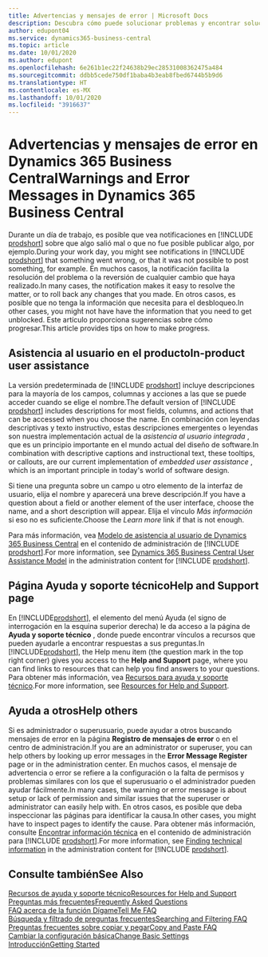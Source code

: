 ```yaml
---
title: Advertencias y mensajes de error | Microsoft Docs
description: Descubra cómo puede solucionar problemas y encontrar soluciones a los mensajes de error cuando trabaja en Business Central.
author: edupont04
ms.service: dynamics365-business-central
ms.topic: article
ms.date: 10/01/2020
ms.author: edupont
ms.openlocfilehash: 6e261b1ec22f24638b29ec28531008362475a484
ms.sourcegitcommit: ddbb5cede750df1baba4b3eab8fbed6744b5b9d6
ms.translationtype: HT
ms.contentlocale: es-MX
ms.lasthandoff: 10/01/2020
ms.locfileid: "3916637"
---
```

# <a name="warnings-and-error-messages-in-dynamics-365-business-central"></a><span data-ttu-id="6739e-103">Advertencias y mensajes de error en Dynamics 365 Business Central</span><span class="sxs-lookup"><span data-stu-id="6739e-103">Warnings and Error Messages in Dynamics 365 Business Central</span></span>

<span data-ttu-id="6739e-104">Durante un día de trabajo, es posible que vea notificaciones en [!INCLUDE [prodshort](includes/prodshort.md)] sobre que algo salió mal o que no fue posible publicar algo, por ejemplo.</span><span class="sxs-lookup"><span data-stu-id="6739e-104">During your work day, you might see notifications in [!INCLUDE [prodshort](includes/prodshort.md)] that something went wrong, or that it was not possible to post something, for example.</span></span> <span data-ttu-id="6739e-105">En muchos casos, la notificación facilita la resolución del problema o la reversión de cualquier cambio que haya realizado.</span><span class="sxs-lookup"><span data-stu-id="6739e-105">In many cases, the notification makes it easy to resolve the matter, or to roll back any changes that you made.</span></span> <span data-ttu-id="6739e-106">En otros casos, es posible que no tenga la información que necesita para el desbloqueo.</span><span class="sxs-lookup"><span data-stu-id="6739e-106">In other cases, you might not have have the information that you need to get unblocked.</span></span> <span data-ttu-id="6739e-107">Este artículo proporciona sugerencias sobre cómo progresar.</span><span class="sxs-lookup"><span data-stu-id="6739e-107">This article provides tips on how to make progress.</span></span>  

## <a name="in-product-user-assistance"></a><span data-ttu-id="6739e-108">Asistencia al usuario en el producto</span><span class="sxs-lookup"><span data-stu-id="6739e-108">In-product user assistance</span></span>

<span data-ttu-id="6739e-109">La versión predeterminada de [!INCLUDE [prodshort](includes/prodshort.md)] incluye descripciones para la mayoría de los campos, columnas y acciones a las que se puede acceder cuando se elige el nombre.</span><span class="sxs-lookup"><span data-stu-id="6739e-109">The default version of [!INCLUDE [prodshort](includes/prodshort.md)] includes descriptions for most fields, columns, and actions that can be accessed when you choose the name.</span></span> <span data-ttu-id="6739e-110">En combinación con leyendas descriptivas y texto instructivo, estas descripciones emergentes o leyendas son nuestra implementación actual de la *asistencia al usuario integrada* , que es un principio importante en el mundo actual del diseño de software.</span><span class="sxs-lookup"><span data-stu-id="6739e-110">In combination with descriptive captions and instructional text, these tooltips, or callouts, are our current implementation of *embedded user assistance* , which is an important principle in today's world of software design.</span></span>  

<span data-ttu-id="6739e-111">Si tiene una pregunta sobre un campo u otro elemento de la interfaz de usuario, elija el nombre y aparecerá una breve descripción.</span><span class="sxs-lookup"><span data-stu-id="6739e-111">If you have a question about a field or another element of the user interface, choose the name, and a short description will appear.</span></span> <span data-ttu-id="6739e-112">Elija el vínculo *Más información* si eso no es suficiente.</span><span class="sxs-lookup"><span data-stu-id="6739e-112">Choose the *Learn more* link if that is not enough.</span></span>  

<span data-ttu-id="6739e-113">Para más información, vea [Modelo de asistencia al usuario de Dynamics 365 Business Central](/dynamics365/business-central/dev-itpro/user-assistance) en el contenido de administración de [!INCLUDE [prodshort](includes/prodshort.md)].</span><span class="sxs-lookup"><span data-stu-id="6739e-113">For more information, see [Dynamics 365 Business Central User Assistance Model](/dynamics365/business-central/dev-itpro/user-assistance) in the administration content for [!INCLUDE [prodshort](includes/prodshort.md)].</span></span>  

## <a name="help-and-support-page"></a><span data-ttu-id="6739e-114">Página Ayuda y soporte técnico</span><span class="sxs-lookup"><span data-stu-id="6739e-114">Help and Support page</span></span>

<span data-ttu-id="6739e-115">En [!INCLUDE[prodshort](includes/prodshort.md)], el elemento del menú Ayuda (el signo de interrogación en la esquina superior derecha) le da acceso a la página de **Ayuda y soporte técnico** , donde puede encontrar vínculos a recursos que pueden ayudarle a encontrar respuestas a sus preguntas.</span><span class="sxs-lookup"><span data-stu-id="6739e-115">In [!INCLUDE[prodshort](includes/prodshort.md)], the Help menu item (the question mark in the top right corner) gives you access to the **Help and Support** page, where you can find links to resources that can help you find answers to your questions.</span></span> <span data-ttu-id="6739e-116">Para obtener más información, vea [Recursos para ayuda y soporte técnico](product-help-and-support.md).</span><span class="sxs-lookup"><span data-stu-id="6739e-116">For more information, see [Resources for Help and Support](product-help-and-support.md).</span></span>  

## <a name="help-others"></a><span data-ttu-id="6739e-117">Ayuda a otros</span><span class="sxs-lookup"><span data-stu-id="6739e-117">Help others</span></span>

<span data-ttu-id="6739e-118">Si es administrador o superusuario, puede ayudar a otros buscando mensajes de error en la página **Registro de mensajes de error** o en el centro de administración.</span><span class="sxs-lookup"><span data-stu-id="6739e-118">If you are an administrator or superuser, you can help others by looking up error messages in the **Error Message Register** page or in the administration center.</span></span> <span data-ttu-id="6739e-119">En muchos casos, el mensaje de advertencia o error se refiere a la configuración o la falta de permisos y problemas similares con los que el superusuario o el administrador pueden ayudar fácilmente.</span><span class="sxs-lookup"><span data-stu-id="6739e-119">In many cases, the warning or error message is about setup or lack of permission and similar issues that the superuser or administrator can easily help with.</span></span> <span data-ttu-id="6739e-120">En otros casos, es posible que deba inspeccionar las páginas para identificar la causa.</span><span class="sxs-lookup"><span data-stu-id="6739e-120">In other cases, you might have to inspect pages to identify the cause.</span></span> <span data-ttu-id="6739e-121">Para obtener más información, consulte [Encontrar información técnica](/dynamics365/business-central/dev-itpro/administration/manage-technical-support#finding-technical-information) en el contenido de administración para [!INCLUDE [prodshort](includes/prodshort.md)].</span><span class="sxs-lookup"><span data-stu-id="6739e-121">For more information, see [Finding technical information](/dynamics365/business-central/dev-itpro/administration/manage-technical-support#finding-technical-information) in the administration content for [!INCLUDE [prodshort](includes/prodshort.md)].</span></span>  

## <a name="see-also"></a><span data-ttu-id="6739e-122">Consulte también</span><span class="sxs-lookup"><span data-stu-id="6739e-122">See Also</span></span>

[<span data-ttu-id="6739e-123">Recursos de ayuda y soporte técnico</span><span class="sxs-lookup"><span data-stu-id="6739e-123">Resources for Help and Support</span></span>](product-help-and-support.md)  
[<span data-ttu-id="6739e-124">Preguntas más frecuentes</span><span class="sxs-lookup"><span data-stu-id="6739e-124">Frequently Asked Questions</span></span>](across-faq.md)  
[<span data-ttu-id="6739e-125">FAQ acerca de la función Dígame</span><span class="sxs-lookup"><span data-stu-id="6739e-125">Tell Me FAQ</span></span>](ui-search-faq.md)  
[<span data-ttu-id="6739e-126">Búsqueda y filtrado de preguntas frecuentes</span><span class="sxs-lookup"><span data-stu-id="6739e-126">Searching and Filtering FAQ</span></span>](ui-search-filter-faq.md)  
[<span data-ttu-id="6739e-127">Preguntas frecuentes sobre copiar y pegar</span><span class="sxs-lookup"><span data-stu-id="6739e-127">Copy and Paste FAQ</span></span>](ui-copy-paste.md)  
[<span data-ttu-id="6739e-128">Cambiar la configuración básica</span><span class="sxs-lookup"><span data-stu-id="6739e-128">Change Basic Settings</span></span>](ui-change-basic-settings.md)  
[<span data-ttu-id="6739e-129">Introducción</span><span class="sxs-lookup"><span data-stu-id="6739e-129">Getting Started</span></span>](product-get-started.md)  
